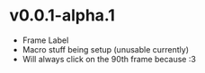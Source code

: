 # v0.0.1-alpha.1

- Frame Label
- Macro stuff being setup (unusable currently)
- Will always click on the 90th frame because :3
